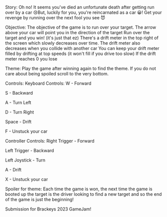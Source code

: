 Story:
Oh no! It seems you've died an unfortunate death after getting run over by a car 😢But, luckily for you, you're reincarnated as a car 😀!  Get your revenge by running over the next fool you see 😈

Objective:
The objective of the game is to run over your target. The arrow above your car will point you in the direction of the target Run over the target and you win! (it's just that ez) There's a drift meter in the top right of the screen which slowly decreases over time. The drift meter also decreases when you collide with another car You can keep your drift meter filled by drifting at top speeds (it won't fill if you drive too slow) If the drift meter reaches 0 you lose

Theme:
Play the game after winning again to find the theme. If you do not care about being spoiled scroll to the very bottom.

Controls:
Keyboard Controls: 
W - Forward 

S - Backward 

A - Turn Left 

D - Turn Right 

Space - Drift 

F - Unstuck your car

Controller Controls: 
Right Trigger - Forward 

Left Trigger - Backward 

Left Joystick - Turn 

A - Drift

 X - Unstuck your car

Spoiler for theme:
Each time the game is won, the next time the game is booted up the target is the driver looking to find a new target and so the end of the game is just the beginning!

Submission for Brackeys 2023 GameJam!
